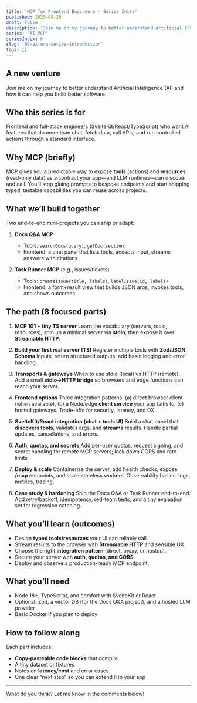```yaml
---
title: 'MCP for Frontend Engineers — Series Intro'
published: 2025-08-29
draft: false
description: 'Join me on my journey to better understand Artificial Intelligence (AI) and how it can help you build better software. This series teaches web developers how to build Model Context Protocol (MCP) servers in TypeScript and plug them into a real web frontend—so your app can call your own tools, safely, with streaming responses.'
series: 'AI MCP'
seriesIndex: 0
slug: '00-ai-mcp-series-introduction'
tags: []
---
```


## A new venture

Join me on my journey to better understand Artificial Intelligence (AI) and how it can help you build better software.

## Who this series is for

Frontend and full-stack engineers (SvelteKit/React/TypeScript) who want AI features that do more than chat: fetch data, call APIs, and run controlled actions through a standard interface.

## Why MCP (briefly)

MCP gives you a predictable way to expose **tools** (actions) and **resources** (read-only data) as a contract your app—and LLM runtimes—can discover and call. You’ll stop gluing prompts to bespoke endpoints and start shipping typed, testable capabilities you can reuse across projects.

## What we’ll build together

Two end-to-end mini-projects you can ship or adapt:

1. **Docs Q\&A MCP**
   - Tools: `searchDocs(query)`, `getDoc(section)`
   - Frontend: a chat panel that lists tools, accepts input, streams answers with citations

2. **Task Runner MCP** (e.g., issues/tickets)
   - Tools: `createIssue(title, labels)`, `labelIssue(id, labels)`
   - Frontend: a form+result view that builds JSON args, invokes tools, and shows outcomes

## The path (8 focused parts)

1. **MCP 101 + tiny TS server**
   Learn the vocabulary (servers, tools, resources), spin up a minimal server via **stdio**, then expose it over **Streamable HTTP**.

2. **Build your first real server (TS)**
   Register multiple tools with **Zod/JSON Schema** inputs, return structured outputs, add basic logging and error handling.

3. **Transports & gateways**
   When to use stdio (local) vs HTTP (remote). Add a small **stdio→HTTP bridge** so browsers and edge functions can reach your server.

4. **Frontend options**
   Three integration patterns: (a) direct browser client (when available), (b) a Node/edge **client service** your app talks to, (c) hosted gateways. Trade-offs for security, latency, and DX.

5. **SvelteKit/React integration (chat + tools UI)**
   Build a chat panel that **discovers tools**, validates args, and **streams** results. Handle partial updates, cancellations, and errors.

6. **Auth, quotas, and secrets**
   Add per-user quotas, request signing, and secret handling for remote MCP servers; lock down CORS and rate limits.

7. **Deploy & scale**
   Containerize the server, add health checks, expose **/mcp** endpoints, and scale stateless workers. Observability basics: logs, metrics, tracing.

8. **Case study & hardening**
   Ship the Docs Q\&A or Task Runner end-to-end. Add retry/backoff, idempotency, red-team tests, and a tiny evaluation set for regression catching.

## What you’ll learn (outcomes)

- Design **typed tools/resources** your UI can reliably call.
- Stream results to the browser with **Streamable HTTP** and sensible UX.
- Choose the right **integration pattern** (direct, proxy, or hosted).
- Secure your server with **auth, quotas, and CORS**.
- Deploy and observe a production-ready MCP endpoint.

## What you’ll need

- Node 18+, TypeScript, and comfort with SvelteKit or React
- Optional: Zod, a vector DB (for the Docs Q\&A project), and a hosted LLM provider
- Basic Docker if you plan to deploy

## How to follow along

Each part includes:

- **Copy-pasteable code blocks** that compile
- A tiny dataset or fixtures
- Notes on **latency/cost** and error cases
- One clear “next step” so you can extend it in your app

---

What do you think? Let me know in the comments below!
